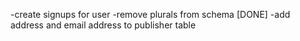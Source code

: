 -create signups for user
-remove plurals from schema [DONE]
-add address and email address to publisher table